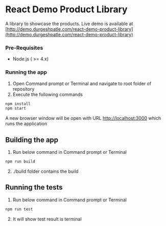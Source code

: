 # React Demo Product Library

A library to showcase the products. Live demo is available at [http://demo.durgeshpatle.com/react-demo-product-library](http://demo.durgeshpatle.com/react-demo-product-library)

### Pre-Requisites

* Node.js ( >= 4.x)

### Running the app
1. Open Command prompt or Terminal and navigate to root folder of repository
2. Execute the following commands
```javascript
npm install
npm start
```

A new browser window will be open with URL [http://localhost:3000](http://localhost:3000) which runs the application

## Building the app
1. Run below command in Command prompt or Terminal
```javascript
npm run build
```
2. ./build folder contains the build

## Running the tests
1. Run below command in Command prompt or Terminal
```javascript
npm run test
```
2. It will show test result is terminal